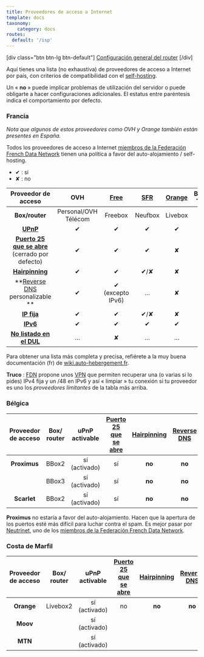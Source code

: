 ```yaml
---
title: Proveedores de acceso a Internet
template: docs
taxonomy:
    category: docs
routes:
  default: '/isp'
---
```


[div class="btn btn-lg btn-default"] [ Configuración general del router](/isp_box_config) [/div]

Aquí tienes una lista (no exhaustiva) de proveedores de acceso a Internet por país, con criterios de compatibilidad con el [self-hosting](/selfhosting).

Un « **no** » puede implicar problemas de utilización del servidor o puede obligarte a hacer configuraciones adicionales. El estatus entre paréntesis indica el comportamiento por defecto.

### Francia

*Nota que algunos de estos proveedores como OVH y Orange también están presentes en España.*

Todos los proveedores de acceso a Internet [miembros de la Federación French Data Network](http://www.ffdn.org/fr/membres) tienen una política a favor del auto-alojamiento / self-hosting.
* ✔ : sí
* ✘ : no

| Proveedor de acceso | OVH | [Free](/isp_free) | [SFR](/isp_sfr) | [Orange](/isp_orange) | Bouygues<br>Télécom | Darty |
| :---: | :---: | :---: | :---: | :---: | :---: | :---: |
| **Box/router** | Personal/OVH Télécom | Freebox | Neufbox | Livebox | Bbox | Dartybox |
| **[UPnP](https://fr.wikipedia.org/wiki/Universal_Plug_and_Play)** | ✔ | ✔ | ✔ | ✔ | ✔ | ✔ |
| **[Puerto 25 que se abre](/email)**<br> (cerrado por defecto) | ✔ | ✔ | ✔ | ✘ | ✔ | ✔ |
| **[Hairpinning](http://fr.wikipedia.org/wiki/Hairpinning)** | ✔ | ✔ | ✔/✘ | ✘ | ✔ | ✔ |
| **[Reverse DNS](https://en.wikipedia.org/wiki/Reverse_DNS_lookup)<br>personalizable ** | ✔ | ✔ (excepto IPv6) | … | ✘ | ✘ | ✘ |
| **[IP fija](/dns_dynamicip)** | ✔ | ✔ | ✔/✘ | ✘ | ✔ | ✔ |
| **[IPv6](https://fr.wikipedia.org/wiki/IPv6)** | ✔ | ✔ | ✔ | ✔ | … | … |
| **[No listado en el DUL](https://en.wikipedia.org/wiki/Dialup_Users_List)** | … | ✘ | … | … | … | … |
Para obtener una lista más completa y precisa, refiérete a la muy buena documentación (fr) de [wiki.auto-hebergement.fr](http://wiki.auto-hebergement.fr/fournisseurs/fai#d%C3%A9tail_des_fai).

**Truco** : [FDN](http://www.fdn.fr) propone unos [VPN](http://www.fdn.fr/-VPN-.html) que permiten recuperar una (o varias si lo pides) IPv4 fija y un /48 en IPv6 y así « limpiar » tu conexión si tu proveedor es uno los *proveedores limitantes* de la tabla más arriba.

### Bélgica

| Proveedor de acceso | Box/ router | uPnP activable | [Puerto 25 que se abre](/email)| [Hairpinning](http://fr.wikipedia.org/wiki/Hairpinning) | [Reverse DNS](https://en.wikipedia.org/wiki/Reverse_DNS_lookup) | IP fija |
| :---: | :---: | :---: | :---: | :---: | :---: | :---: |
| **Proximus** | BBox2 | sí (activado) | sí | **no** | **no** | **no** |
| | BBox3 | sí (activado) | sí | **no** | **no** | **no** |
| **Scarlet** | BBox2 | sí (activado) | sí | **no** | **no** | **no** |

**Proximus** no estaría a favor del auto-alojamiento. Hacen que la apertura de los puertos esté más difícil para luchar contra el spam. Es mejor pasar por [Neutrinet](http://neutrinet.be), uno de los [miembros de la Federación French Data Network](http://www.ffdn.org/fr/membres).

### Costa de Marfil

| Proveedor de acceso | Box/ router | uPnP activable | [Puerto 25 que se abre](/email)| [Hairpinning](http://fr.wikipedia.org/wiki/Hairpinning) | [Reverse DNS](https://en.wikipedia.org/wiki/Reverse_DNS_lookup) | IP fija |
| :---: | :---: | :---: | :---: | :---: | :---: | :---: |
| **Orange** | Livebox2 | sí (activado) | no | **no** | **no** | **no** |
| **Moov** |  | sí (activado) |  |  |  |  |
| **MTN** |  | sí (activado) |  |  |  | |

